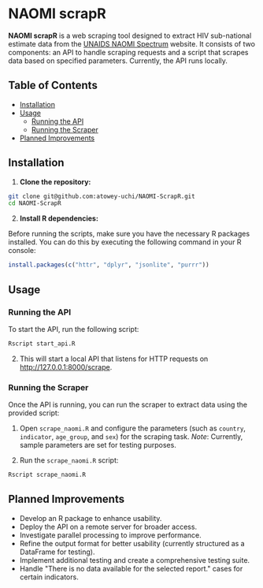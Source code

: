 # NAOMI scrapR

**NAOMI scrapR** is a web scraping tool designed to extract HIV sub-national estimate data from the [UNAIDS NAOMI Spectrum](https://naomi-spectrum.unaids.org/) website. It consists of two components: an API to handle scraping requests and a script that scrapes data based on specified parameters. Currently, the API runs locally.

## Table of Contents

- [Installation](#installation)
- [Usage](#usage)
  - [Running the API](#running-the-api)
  - [Running the Scraper](#running-the-scraper)
- [Planned Improvements](#planned-improvements)

## Installation

1. **Clone the repository:**

```bash
git clone git@github.com:atowey-uchi/NAOMI-ScrapR.git
cd NAOMI-ScrapR
```
2. **Install R dependencies:**

Before running the scripts, make sure you have the necessary R packages installed. You can do this by executing the following command in your R console:

  ```r
  install.packages(c("httr", "dplyr", "jsonlite", "purrr"))
  ```
## Usage

### Running the API

To start the API, run the following script:

  ```bash
  Rscript start_api.R
  ```

2. This will start a local API that listens for HTTP requests on http://127.0.0.1:8000/scrape.

### Running the Scraper
Once the API is running, you can run the scraper to extract data using the provided script:

1. Open `scrape_naomi.R` and configure the parameters (such as `country`, `indicator`, `age_group`, and `sex`) for the scraping task.
   *Note*: Currently, sample parameters are set for testing purposes.

3. Run the `scrape_naomi.R` script:
  ```bash
  Rscript scrape_naomi.R
  ```

## Planned Improvements
- Develop an R package to enhance usability.
- Deploy the API on a remote server for broader access.
- Investigate parallel processing to improve performance.
- Refine the output format for better usability (currently structured as a DataFrame for testing).
- Implement additional testing and create a comprehensive testing suite.
- Handle "There is no data available for the selected report." cases for certain indicators.



